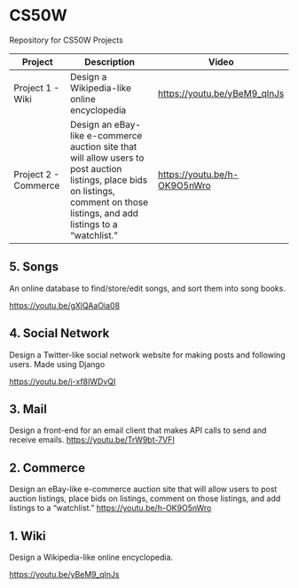 # CS50W
Repository for CS50W Projects


Project | Description | Video
--------|-------------|-------
Project 1 - Wiki | Design  a Wikipedia-like online encyclopedia | https://youtu.be/yBeM9_qlnJs
Project 2 - Commerce | Design an eBay-like e-commerce auction site that will allow users to post auction listings, place bids on listings, comment on those listings, and add listings to a “watchlist.” | https://youtu.be/h-OK9O5nWro



## 5. Songs
An online database to find/store/edit songs, and sort them into song books.

https://youtu.be/gXlQAaOia08

## 4. Social Network
Design a Twitter-like social network website for making posts and following users.
Made using Django

https://youtu.be/j-xf8IWDvQI

## 3. Mail
Design a front-end for an email client that makes API calls to send and receive emails.
https://youtu.be/TrW9bt-7VFI

## 2. Commerce
Design an eBay-like e-commerce auction site that will allow users to post auction listings, place bids on listings, comment on those listings, and add listings to a “watchlist.”
https://youtu.be/h-OK9O5nWro

## 1. Wiki
Design a Wikipedia-like online encyclopedia.

https://youtu.be/yBeM9_qlnJs
